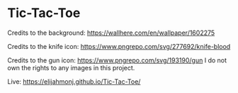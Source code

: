 # Tic-Tac-Toe
Credits to the background: https://wallhere.com/en/wallpaper/1602275

Credits to the knife icon: https://www.pngrepo.com/svg/277692/knife-blood

Credits to the gun icon: https://www.pngrepo.com/svg/193190/gun
I do not own the rights to any images in this project.

Live: https://elijahmonj.github.io/Tic-Tac-Toe/
